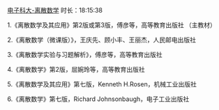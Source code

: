 [电子科大-离散数学](https://www.bilibili.com/video/BV1RA411C7ma/?spm_id_from=333.337.search-card.all.click&vd_source=845d210c31138471b661ff1d48d60262)
时长：18:15:38

1.《离散数学及其应用》第2版或第3版，傅彦等，高等教育出版社 （主教材）

2.《离散数学（微课版）》，王庆先、顾小丰、王丽杰，人民邮电出版社

3.《离散数学实验与习题解析》，傅彦等，高等教育出版社

4.《离散数学》第2版，屈婉玲等，高等教育出版社

5.《离散数学及其应用》第七版，Kenneth H.Rosen，机械工业出版社 

6.《离散数学》第七版，Richard Johnsonbaugh，电子工业出版社
